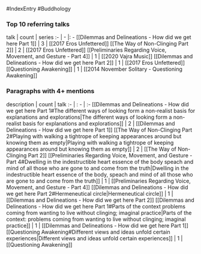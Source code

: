 #IndexEntry #Buddhology

### Top 10 referring talks
talk | count | series
:- | - |: -
[[Dilemmas and Delineations - How did we get here Part 1]] | 3 | [[2017 Eros Unfettered]]
[[The Way of Non-Clinging Part 2]] | 2 | [[2017 Eros Unfettered]]
[[Preliminaries Regarding Voice, Movement, and Gesture - Part 4]] | 1 | [[2020 Vajra Music]]
[[Dilemmas and Delineations - How did we get here Part 2]] | 1 | [[2017 Eros Unfettered]]
[[Questioning Awakening]] | 1 | [[2014 November Solitary - Questioning Awakening]]

### Paragraphs with 4+ mentions
description | count | talk
:- | : - | :-
[[Dilemmas and Delineations - How did we get here Part 1#The different ways of looking form a non-realist basis for explanations and explorations\|The different ways of looking form a non-realist basis for explanations and explorations]] | 2 | [[Dilemmas and Delineations - How did we get here Part 1]]
[[The Way of Non-Clinging Part 2#Playing with walking a tightrope of keeping appearances around but knowing them as empty\|Playing with walking a tightrope of keeping appearances around but knowing them as empty]] | 2 | [[The Way of Non-Clinging Part 2]]
[[Preliminaries Regarding Voice, Movement, and Gesture - Part 4#Dwelling in the indestructible heart essence of the body speach and mind of all those who are gone to and come from the truth\|Dwelling in the indestructible heart essence of the body, speach and mind of all those who are gone to and come from the truth]] | 1 | [[Preliminaries Regarding Voice, Movement, and Gesture - Part 4]]
[[Dilemmas and Delineations - How did we get here Part 2#Hermeneutical circle\|Hermeneutical circle]] | 1 | [[Dilemmas and Delineations - How did we get here Part 2]]
[[Dilemmas and Delineations - How did we get here Part 1#Parts of the context problems coming from wanting to live without clinging; imaginal practice\|Parts of the context: problems coming from wanting to live without clinging; imaginal practice]] | 1 | [[Dilemmas and Delineations - How did we get here Part 1]]
[[Questioning Awakening#Different views and ideas unfold certain experiences\|Different views and ideas unfold certain experiences]] | 1 | [[Questioning Awakening]]


